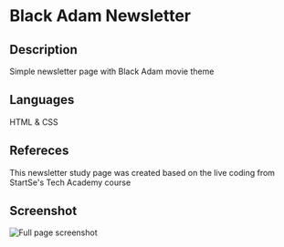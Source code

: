# Black Adam Newsletter

## Description

Simple newsletter page with Black Adam movie theme

## Languages

HTML & CSS

## Refereces

This newsletter study page was created based on the live coding from StartSe's Tech Academy course

## Screenshot

![Full page screenshot](../img/full_page.png)
